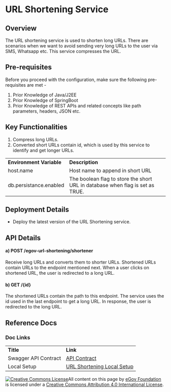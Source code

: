 # URL Shortening Service

## Overview <a href="#overview" id="overview"></a>

The URL shortening service is used to shorten long URLs. There are scenarios when we want to avoid sending very long URLs to the user via SMS, Whatsapp etc. This service compresses the URL.

## Pre-requisites <a href="#pre-requisites" id="pre-requisites"></a>

Before you proceed with the configuration, make sure the following pre-requisites are met -

1. Prior Knowledge of Java/J2EE
2. Prior Knowledge of SpringBoot
3. Prior Knowledge of REST APIs and related concepts like path parameters, headers, JSON etc.

## Key Functionalities <a href="#key-functionalities" id="key-functionalities"></a>

1. Compress long URLs.
2. Converted short URLs contain id, which is used by this service to identify and get longer URLs.

|                          |                                                                               |
| ------------------------ | ----------------------------------------------------------------------------- |
| **Environment Variable** | **Description**                                                               |
| host.name                | Host name to append in short URL                                              |
| db.persistance.enabled   | The boolean flag to store the short URL in database when flag is set as TRUE. |

## Deployment Details <a href="#deployment-details" id="deployment-details"></a>

* Deploy the latest version of the URL Shortening service.

## API Details <a href="#api-details" id="api-details"></a>

#### a) POST /egov-url-shortening/shortener <a href="#a-post-egov-url-shortening-shortener" id="a-post-egov-url-shortening-shortener"></a>

Receive long URLs and converts them to shorter URLs. Shortened URLs contain URLs to the endpoint mentioned next. When a user clicks on shortened URL, the user is redirected to a long URL.

#### b) GET /{id} <a href="#b-get-id" id="b-get-id"></a>

The shortened URLs contain the path to this endpoint. The service uses the id used in the last endpoint to get a long URL. In response, the user is redirected to the long URL.

## Reference Docs <a href="#reference-docs" id="reference-docs"></a>

### Doc Links <a href="#doc-links" id="doc-links"></a>

|                      |                                                                                                                                                         |
| -------------------- | ------------------------------------------------------------------------------------------------------------------------------------------------------- |
| **Title**            | **Link**                                                                                                                                                |
| Swagger API Contract | [API Contract](https://editor.swagger.io/?url=https://raw.githubusercontent.com/egovernments/core-services/master/docs/url-shortening\_contract.yml#!/) |
| Local Setup          | [URL Shortening Local Setup](https://github.com/egovernments/core-services/blob/master/egov-url-shortening/LOCALSETUP.md)                               |

[![Creative Commons License](https://i.creativecommons.org/l/by/4.0/80x15.png)](http://creativecommons.org/licenses/by/4.0/)All content on this page by [eGov Foundation ](https://egov.org.in/)is licensed under a [Creative Commons Attribution 4.0 International License](http://creativecommons.org/licenses/by/4.0/).
